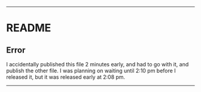 
***

# README

## Error

I accidentally published this file 2 minutes early, and had to go with it, and publish the other file. I was planning on waiting until 2:10 pm before I released it, but it was released early at 2:08 pm.

***
